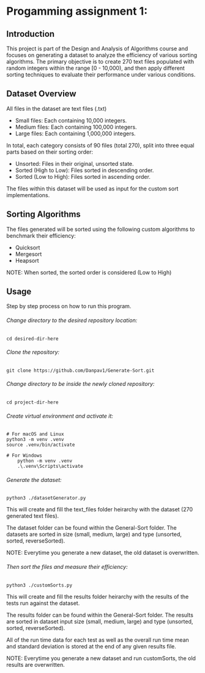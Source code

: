 # Progamming assignment 1:

## Introduction

This project is part of the Design and Analysis of Algorithms course and focuses on
generating a dataset to analyze the efficiency of various sorting algorithms. 
The primary objective is to create 270 text files populated with random integers within
the range [0 - 10,000), and then apply different sorting techniques to evaluate their
performance under various conditions.

## Dataset Overview

All files in the dataset are text files (.txt)

- Small files: Each containing 10,000 integers.
- Medium files: Each containing 100,000 integers.
- Large files: Each containing 1,000,000 integers.

In total, each category consists of 90 files (total 270), split into three equal parts based on their
sorting order:

- Unsorted: Files in their original, unsorted state.
- Sorted (High to Low): Files sorted in descending order.
- Sorted (Low to High): Files sorted in ascending order.

The files within this dataset will be used as input for the custom sort implementations.

## Sorting Algorithms

The files generated will be sorted using the following custom algorithms to benchmark their
efficiency:

- Quicksort
- Mergesort
- Heapsort

NOTE: When sorted, the sorted order is considered (Low to High)

## Usage

Step by step process on how to run this program.

###### Change directory to the desired repository location:
	cd desired-dir-here

###### Clone the repository:
	git clone https://github.com/Danpav1/Generate-Sort.git

 ###### Change directory to be inside the newly cloned repository:
	cd project-dir-here

###### Create virtual environment and activate it:
	# For macOS and Linux
 	python3 -m venv .venv
  	source .venv/bin/activate

   	# For Windows
    	python -m venv .venv
     	.\.venv\Scripts\activate

###### Generate the dataset:
	python3 ./datasetGenerator.py

This will create and fill the text_files folder heirarchy with the dataset (270 generated text files).

The dataset folder can be found within the General-Sort folder. The datasets are sorted in size (small, medium, large) and type (unsorted, sorted, reverseSorted).

NOTE: Everytime you generate a new dataset, the old dataset is overwritten.

###### Then sort the files and measure their efficiency:
	python3 ./customSorts.py

This will create and fill the results folder heirarchy with the results of the tests run against the dataset.

The results folder can be found within the General-Sort folder. The results are sorted in dataset input size (small, medium, large) and type (unsorted, sorted, reverseSorted).

All of the run time data for each test as well as the overall run time mean and standard deviation is stored at the end of any given results file.

NOTE: Everytime you generate a new dataset and run customSorts, the old results are overwritten.

